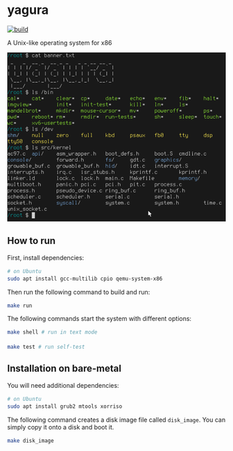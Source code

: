 # yagura

[![build](https://github.com/mosmeh/yagura/workflows/build/badge.svg)](https://github.com/mosmeh/yagura/actions)

A Unix-like operating system for x86

![](screenshot.png)

## How to run

First, install dependencies:

```sh
# on Ubuntu
sudo apt install gcc-multilib cpio qemu-system-x86
```

Then run the following command to build and run:

```sh
make run
```

The following commands start the system with different options:

```sh
make shell # run in text mode

make test # run self-test
```

## Installation on bare-metal

You will need additional dependencies:

```sh
# on Ubuntu
sudo apt install grub2 mtools xorriso
```

The following command creates a disk image file called `disk_image`. You can simply copy it onto a disk and boot it.

```sh
make disk_image
```
